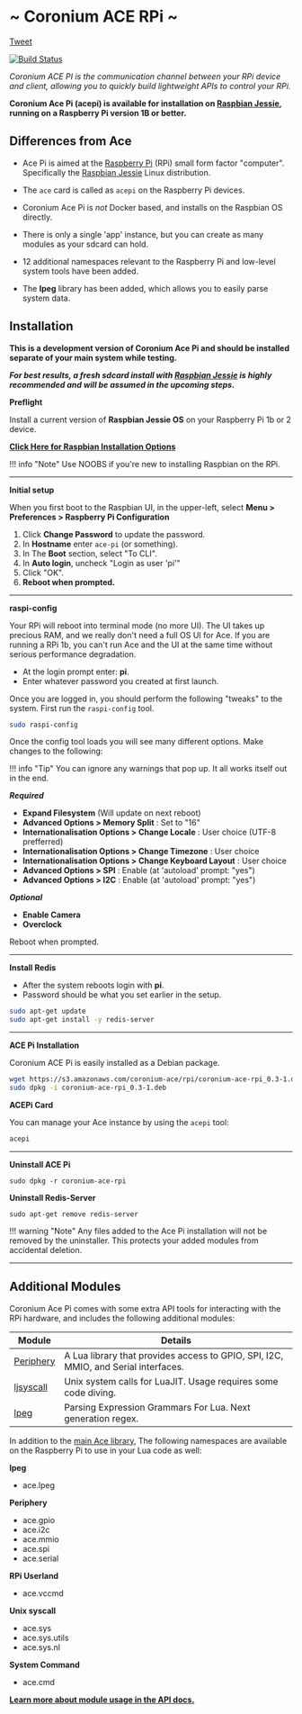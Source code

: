 # ~ Coronium ACE RPi ~

<a href="https://twitter.com/share" class="twitter-share-button" data-via="develephant" data-size="large" data-hashtags="coroniumacerpi">Tweet</a>
<script>!function(d,s,id){var js,fjs=d.getElementsByTagName(s)[0],p=/^http:/.test(d.location)?'http':'https';if(!d.getElementById(id)){js=d.createElement(s);js.id=id;js.src=p+'://platform.twitter.com/widgets.js';fjs.parentNode.insertBefore(js,fjs);}}(document, 'script', 'twitter-wjs');</script>

[![Build Status](https://drone.io/github.com/coronium-io/coronium-ace-raspbian/status.png)](https://drone.io/github.com/coronium-io/coronium-ace-raspbian/latest)

*Coronium ACE PI is the communication channel between your RPi device and client, allowing you to quickly build lightweight APIs to control your RPi.*

__Coronium Ace Pi (acepi) is available for installation on [Raspbian Jessie](https://www.raspberrypi.org/downloads/raspbian/), running on a Raspberry Pi version 1B or better.__

## Differences from Ace

 - Ace Pi is aimed at the [Raspberry Pi](https://www.raspberrypi.org) (RPi) small form factor "computer".  Specifically the [Raspbian Jessie](https://www.raspberrypi.org/downloads/raspbian/) Linux distribution.
 
 - The `ace` card is called as `acepi` on the Raspberry Pi devices.

 - Coronium Ace Pi is _not_ Docker based, and installs on the Raspbian OS directly.

 - There is only a single 'app' instance, but you can create as many modules as your sdcard can hold.
 
 - 12 additional namespaces relevant to the Raspberry Pi and low-level system tools have been added.
 
 - The __lpeg__ library has been added, which allows you to easily parse system data.
 
## Installation

__This is a development version of Coronium Ace Pi and should be installed separate of your main system while testing.__
  

___For best results, a fresh sdcard install with [Raspbian Jessie](https://www.raspberrypi.org/downloads/raspbian/) is highly recommended and will be assumed in the upcoming steps.___

__Preflight__

Install a current version of __Raspbian Jessie OS__ on your Raspberry Pi 1b or 2 device.

__[Click Here for Raspbian Installation Options](https://www.raspberrypi.org/downloads/)__

!!! info "Note"
  Use NOOBS if you're new to installing Raspbian on the RPi.

---

__Initial setup__

When you first boot to the Raspbian UI, in the upper-left, select __Menu > Preferences > Raspberry Pi Configuration__

 1. Click __Change Password__ to update the password.
 1. In __Hostname__ enter `ace-pi` (or something).
 1. In The __Boot__ section, select "To CLI".
 1. In __Auto login__, uncheck "Login as user 'pi'"
 1. Click "OK".
 1. __Reboot when prompted.__
 
---
 
__raspi-config__

Your RPi will reboot into terminal mode (no more UI). The UI takes up precious RAM, and we really don't need a full OS UI for Ace. If you are running a RPi 1b, you can't run Ace and the UI at the same time without serious performance degradation.

 - At the login prompt enter: __pi__.
 - Enter whatever password you created at first launch.

Once you are logged in, you should perform the following "tweaks" to the system. First run the `raspi-config` tool.

```bash
sudo raspi-config
```

Once the config tool loads you will see many different options. Make changes to the following:

!!! info "Tip"
  You can ignore any warnings that pop up. It all works itself out in the end.
  
___Required___
  
  - __Expand Filesystem__ (Will update on next reboot)
  - __Advanced Options > Memory Split__ : Set to "16"
  - __Internationalisation Options > Change Locale__ : User choice (UTF-8 prefferred)
  - __Internationalisation Options > Change Timezone__ : User choice
  - __Internationalisation Options > Change Keyboard Layout__ : User choice
  - __Advanced Options > SPI__ : Enable (at 'autoload' prompt: "yes")
  - __Advanced Options > I2C__ : Enable (at 'autoload' prompt: "yes")
  
___Optional___
  
  - __Enable Camera__
  - __Overclock__
  
Reboot when prompted.

---

__Install Redis__

 - After the system reboots login with __pi__.
 - Password should be what you set earlier in the setup.

```bash
sudo apt-get update
sudo apt-get install -y redis-server
```

---

__ACE Pi Installation__

Coronium ACE Pi is easily installed as a Debian package.

```bash
wget https://s3.amazonaws.com/coronium-ace/rpi/coronium-ace-rpi_0.3-1.deb
sudo dpkg -i coronium-ace-rpi_0.3-1.deb
```

__ACEPi Card__

You can manage your Ace instance by using the `acepi` tool:

```bash
acepi
```

---

__Uninstall ACE Pi__

`sudo dpkg -r coronium-ace-rpi`

__Uninstall Redis-Server__

`sudo apt-get remove redis-server`

!!! warning "Note"
  Any files added to the Ace Pi installation will not be removed by the uninstaller. This protects your added modules from accidental deletion.

---

## Additional Modules

Coronium Ace Pi comes with some extra API tools for interacting with the RPi hardware, and includes the following additional modules:

Module|Details
------|-------
[Periphery](https://github.com/vsergeev/lua-periphery/tree/master/docs)|A Lua library that provides access to GPIO, SPI, I2C, MMIO, and Serial interfaces.
[ljsyscall](https://github.com/justincormack/ljsyscall)|Unix system calls for LuaJIT. Usage requires some code diving.
[lpeg](http://www.inf.puc-rio.br/~roberto/lpeg/)|Parsing Expression Grammars For Lua. Next generation regex.

In addition to the [main Ace library](ace_api.md), The following namespaces are available on the Raspberry Pi to use in your Lua code as well:

__lpeg__

  - ace.lpeg
  
__Periphery__

  - ace.gpio
  - ace.i2c
  - ace.mmio
  - ace.spi
  - ace.serial
  
__RPi Userland__

  - ace.vccmd
  
__Unix syscall__

  - ace.sys
  - ace.sys.utils
  - ace.sys.nl
  
__System Command__

  - ace.cmd
  
__[Learn more about module usage in the API docs.](ace_pi_api.md)__
